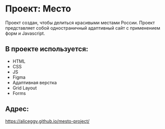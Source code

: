 # Проект: Место

Проект создан, чтобы делиться красивыми местами России.
Проект представляет собой одностраничный адаптивный сайт с применением форм и Javascript.

## В проекте используется:

- HTML
- CSS
- JS
- Figma
- Адаптивная верстка
- Grid Layout
- Forms

## Адрес:

https://aliceggv.github.io/mesto-project/
